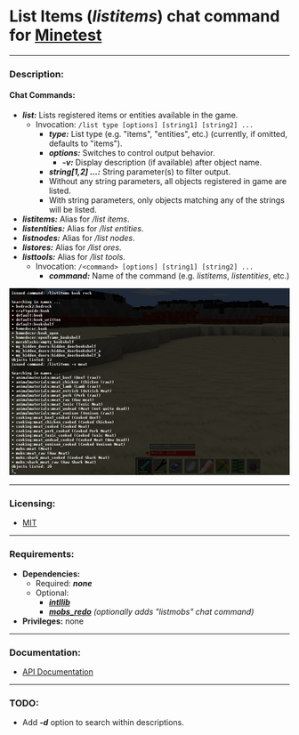 # List Items (***listitems***) chat command for [Minetest][]


---
### **Description:**

#### Chat Commands:
- ***list:*** Lists registered items or entities available in the game.
  - Invocation: ```/list type [options] [string1] [string2] ...```
    - ***type:*** List type (e.g. "items", "entities", etc.) (currently, if omitted, defaults to "items").
    - ***options:*** Switches to control output behavior.
      - ***-v:*** Display description (if available) after object name.
    - ***string[1,2] ...:*** String parameter(s) to filter output.
    - Without any string parameters, all objects registered in game are listed.
    - With string parameters, only objects matching any of the strings will be listed.
- ***listitems:*** Alias for */list items*.
- ***listentities:*** Alias for */list entities*.
- ***listnodes:*** Alias for */list nodes*.
- ***listores:*** Alias for */list ores*.
- ***listtools:*** Alias for */list tools*.
  - Invocation: ```/<command> [options] [string1] [string2] ...```
    - ***command:*** Name of the command (e.g. *listitems*, *listentities*, etc.)

![Screenshot](screenshot.png)


---
### **Licensing:**

- [MIT](LICENSE.txt)


---
### **Requirements:**

- **Dependencies:**
  - Required: ***none***
  - Optional:
    - ***[intllib][]***
    - ***[mobs_redo][]*** *(optionally adds "listmobs" chat command)*
- **Privileges:** none


---
### **Documentation:**

- [API Documentation](https://antummt.github.io/mod-listitems/api.html)


---
### **TODO:**

- Add ***-d*** option to search within descriptions.


[Minetest]: http://www.minetest.net/
[intllib]: https://forum.minetest.net/viewtopic.php?t=4929
[mobs_redo]: https://forum.minetest.net/viewtopic.php?t=9917

